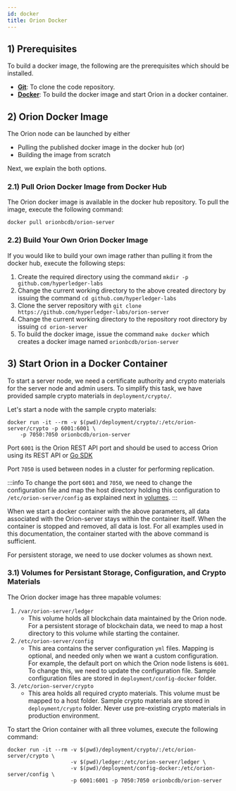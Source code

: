 ```yaml
---
id: docker
title: Orion Docker
---
```


<!--
 Copyright IBM Corp. All Rights Reserved.

 SPDX-License-Identifier: CC-BY-4.0
 -->

## 1) Prerequisites

To build a docker image, the following are the prerequisites which should be installed.

  - **[Git](https://github.com/git-guides/install-git)**: To clone the code repository.
  - **[Docker](https://www.docker.com)**: To build the docker image and start Orion in a docker container.

## 2) Orion Docker Image

The Orion node can be launched by either

   - Pulling the published docker image in the docker hub (or)
   - Building the image from scratch

Next, we explain the both options.

### 2.1) Pull Orion Docker Image from Docker Hub

The Orion docker image is available in the docker hub repository. To pull the image, execute the following command:
```
docker pull orionbcdb/orion-server
```

### 2.2) Build Your Own Orion Docker Image

If you would like to build your own image rather than pulling it from the docker hub, execute the following steps:

  1. Create the required directory using the command `mkdir -p github.com/hyperledger-labs`
  2. Change the current working directory to the above created directory by issuing the command `cd github.com/hyperledger-labs`
  3. Clone the server repository with `git clone https://github.com/hyperledger-labs/orion-server`
  4. Change the current working directory to the repository root directory by issuing `cd orion-server`
  5. To build the docker image, issue the command `make docker` which creates a docker image named `orionbcdb/orion-server`

## 3) Start Orion in a Docker Container

To start a server node, we need a certificate authority and crypto materials for the server node and admin users. To simplify this task, we have provided sample crypto materials in `deployment/crypto/`.

Let's start a node with the sample crypto materials:

```docker
docker run -it --rm -v $(pwd)/deployment/crypto/:/etc/orion-server/crypto -p 6001:6001 \
    -p 7050:7050 orionbcdb/orion-server
```

Port `6001` is the Orion REST API port and should be used to access Orion using its REST API or [Go SDK](https://github.com/hyperledger-labs/orion-sdk-go/)

Port `7050` is used between nodes in a cluster for performing replication.

:::info
To change the port `6001` and `7050`, we need to change the configuration file and map the host directory holding this configuration to `/etc/orion-server/config`
as explained next in [volumes](#31-volumes-for-persistant-storage-configuration-and-crypto-materials).
:::

When we start a docker container with the above parameters, all data associated with the Orion-server stays within the container itself.
When the container is stopped and removed, all data is lost. For all examples used in this documentation, the container started with the above command is sufficient.

For persistent storage, we need to use docker volumes as shown next.

### 3.1) Volumes for Persistant Storage, Configuration, and Crypto Materials

The Orion docker image has three mapable volumes:
  1. `/var/orion-server/ledger`
      - This volume holds all blockchain data maintained by the Orion node. For a persistent storage of blockchain data, we need to map a host directory to this volume while starting the container.
  2.  `/etc/orion-server/config`
      - This area contains the server configuration `yml` files. Mapping is optional, and needed only when we want a custom configuration. For example, the default port on which the Orion node listens is `6001`. To change this, we need to update the configuration file. Sample configuration files are stored in `deployment/config-docker` folder.
  3. `/etc/orion-server/crypto`
      - This area holds all required crypto materials. This volume must be mapped to a host folder. Sample crypto materials are stored in `deployment/crypto` folder. Never use pre-existing crypto materials in production environment.

To start the Orion container with all three volumes, execute the following command:
```
docker run -it --rm -v $(pwd)/deployment/crypto/:/etc/orion-server/crypto \
                    -v $(pwd)/ledger:/etc/orion-server/ledger \
                    -v $(pwd)/deployment/config-docker:/etc/orion-server/config \
                    -p 6001:6001 -p 7050:7050 orionbcdb/orion-server
```
